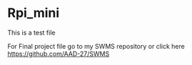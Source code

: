 # Rpi_mini
This is a test file

For Final project file go to my SWMS repository or click here https://github.com/AAD-27/SWMS 
